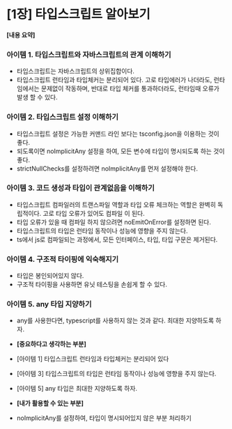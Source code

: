 # [1장] 타입스크립트 알아보기

**[내용 요약]**

### 아이템 1. 타입스크립트와 자바스크립트의 관계 이해하기

- 타입스크립트는 자바스크립트의 상위집합이다.
- 타입스크립트 런타임과 타입체커는 분리되어 있다. 고로 타입에러가 나더라도, 런타임에서는 문제없이 작동하며, 반대로 타입
  체커를 통과하더라도, 런타임때 오류가 발생 할 수 있다.

### 아이템 2. 타입스크립트 설정 이해하기

- 타입스크립트 설정은 가능한 커맨드 라인 보다는 tsconfig.json을 이용하는 것이 좋다.
- 되도록이면 noImplicitAny 설정을 하여, 모든 변수에 타입이 명시되도록 하는 것이 좋다.
- strictNullChecks를 설정하려면 noImplicitAny를 먼저 설정해야 한다.

### 아이템 3. 코드 생성과 타입이 관계없음을 이해하기

- 타입스크립트 컴파일러의 트랜스파일 역할과 타입 오류 체크하는 역할은 완벽히 독립적이다. 고로 타입 오류가 있어도 컴파일
  이 된다.
- 타입 오류가 있을 때 컴파일 하지 않으려면 noEmitOnError를 설정하면 된다.
- 타입스크립트의 타입은 런타임 동작이나 성능에 영향을 주지 않는다.
- ts에서 js로 컴파일되는 과정에서, 모든 인터페이스, 타입, 타입 구문은 제거된다.

### 아이템 4. 구조적 타이핑에 익숙해지기

- 타입은 봉인되어있지 않다.
- 구조적 타이핑을 사용하면 유닛 테스팅을 손쉽게 할 수 있다.

### 아이템 5. any 타입 지양하기

- any를 사용한다면, typescript를 사용하지 않는 것과 같다. 최대한 지양하도록 하자.

- **[중요하다고 생각하는 부분]**

- [아이템 1] 타입스크립트 런타임과 타입체커는 분리되어 있다
- [아이템 3] 타입스크립트의 타입은 런타임 동작이나 성능에 영향을 주지 않는다.
- [아이템 5] any 타입은 최대한 지양하도록 하자.

- **[내가 활용할 수 있는 부분]**

- noImplicitAny를 설정하여, 타입이 명시되어있지 않은 부분 처리하기
